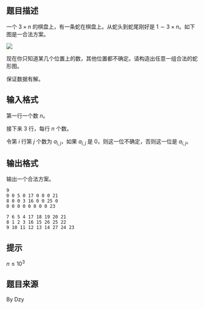 ## 题目描述

一个 $3 \times n$ 的棋盘上，有一条蛇在棋盘上。从蛇头到蛇尾刚好是 $1 \sim 3 \times n$。如下图是一合法方案。

![](file://pic1.jpg)

现在你只知道某几个位置上的数，其他位置都不确定。请构造出任意一组合法的蛇形图。

保证数据有解。

## 输入格式

第一行一个数 $n$。

接下来 $3$ 行，每行 $n$ 个数。

令第 $i$ 行第 $j$ 个数为 $a_{i,j}$，如果 $a_{i,j}$ 是 $0$，则这一位不确定，否则这一位是 $a_{i,j}$。

## 输出格式

输出一个合法方案。

```input1
9
0 0 5 0 17 0 0 0 21
8 0 0 3 16 0 0 25 0
0 0 0 0 0 0 0 0 23
```
```output1
7 6 5 4 17 18 19 20 21
8 1 2 3 16 15 26 25 22
9 10 11 12 13 14 27 24 23
```

## 提示

$n \le 10^3$

## 题目来源

By Dzy
